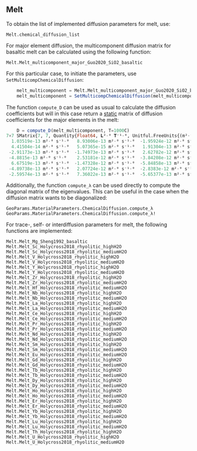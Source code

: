 ## Melt

To obtain the list of implemented diffusion parameters for melt, use:

```@docs
Melt.chemical_diffusion_list
```

For major element diffusion, the multicomponent diffusion matrix for basaltic melt can be calculated using the following function:

```@docs
Melt.Melt_multicomponent_major_Guo2020_SiO2_basaltic
```

For this particular case, to initiate the parameters, use `SetMulticompChemicalDiffusion`:

```julia
    melt_multicomponent = Melt.Melt_multicomponent_major_Guo2020_SiO2_basaltic
    melt_multicomponent = SetMulticompChemicalDiffusion(melt_multicomponent)
```

The function `compute_D` can be used as usual to calculate the diffusion coefficients but will in this case return a [static](https://juliaarrays.github.io/StaticArrays.jl/dev/) matrix of diffusion coefficients for the major elements in the melt:

```julia
    D = compute_D(melt_multicomponent, T=1000C)
7×7 SMatrix{7, 7, Quantity{Float64, 𝐋²·⁰ 𝐓⁻¹·⁰, Unitful.FreeUnits{(m²·⁰, s⁻¹·⁰), 𝐋²·⁰ 𝐓⁻¹·⁰, nothing}}, 49} with indices SOneTo(7)×SOneTo(7):
  1.03519e-13 m²·⁰ s⁻¹·⁰   8.93006e-13 m²·⁰ s⁻¹·⁰  -1.95924e-12 m²·⁰ s⁻¹·⁰  …  -5.84922e-12 m²·⁰ s⁻¹·⁰   8.53056e-12 m²·⁰ s⁻¹·⁰   2.43836e-12 m²·⁰ s⁻¹·⁰
  4.41504e-14 m²·⁰ s⁻¹·⁰   5.07365e-15 m²·⁰ s⁻¹·⁰   1.91304e-13 m²·⁰ s⁻¹·⁰      1.16129e-12 m²·⁰ s⁻¹·⁰  -1.31307e-12 m²·⁰ s⁻¹·⁰  -4.16234e-13 m²·⁰ s⁻¹·⁰
 -2.91173e-13 m²·⁰ s⁻¹·⁰  -1.74973e-13 m²·⁰ s⁻¹·⁰   2.62782e-12 m²·⁰ s⁻¹·⁰      2.77994e-12 m²·⁰ s⁻¹·⁰  -5.25369e-12 m²·⁰ s⁻¹·⁰  -1.49885e-12 m²·⁰ s⁻¹·⁰
 -4.8815e-13 m²·⁰ s⁻¹·⁰    2.53181e-12 m²·⁰ s⁻¹·⁰  -3.84208e-12 m²·⁰ s⁻¹·⁰     -1.54711e-11 m²·⁰ s⁻¹·⁰   2.16066e-11 m²·⁰ s⁻¹·⁰   5.19873e-12 m²·⁰ s⁻¹·⁰
  6.67519e-13 m²·⁰ s⁻¹·⁰  -1.47328e-12 m²·⁰ s⁻¹·⁰  -5.84858e-13 m²·⁰ s⁻¹·⁰      8.55322e-12 m²·⁰ s⁻¹·⁰  -7.44916e-12 m²·⁰ s⁻¹·⁰  -2.12405e-12 m²·⁰ s⁻¹·⁰
 -4.89738e-13 m²·⁰ s⁻¹·⁰   2.07724e-12 m²·⁰ s⁻¹·⁰  -2.8383e-12 m²·⁰ s⁻¹·⁰   …  -1.10541e-11 m²·⁰ s⁻¹·⁰   1.78501e-11 m²·⁰ s⁻¹·⁰   4.10209e-12 m²·⁰ s⁻¹·⁰
 -2.59574e-13 m²·⁰ s⁻¹·⁰   7.36022e-13 m²·⁰ s⁻¹·⁰  -5.65377e-13 m²·⁰ s⁻¹·⁰     -2.34514e-12 m²·⁰ s⁻¹·⁰   3.67054e-12 m²·⁰ s⁻¹·⁰   3.13608e-12 m²·⁰ s⁻¹·⁰
```

Additionally, the function `compute_λ` can be used directly to compute the diagonal matrix of the eigenvalues. This can be useful in the case when the diffusion matrix wants to be diagonalized:

```@docs
GeoParams.MaterialParameters.ChemicalDiffusion.compute_λ
GeoParams.MaterialParameters.ChemicalDiffusion.compute_λ!
```

For trace-, self- or interdiffusion parameters for melt, the following functions are implemented:

```@docs
Melt.Melt_Mg_Sheng1992_basaltic
Melt.Melt_Sc_Holycross2018_rhyolitic_highH2O
Melt.Melt_Sc_Holycross2018_rhyolitic_mediumH2O
Melt.Melt_V_Holycross2018_rhyolitic_highH2O
Melt.Melt_V_Holycross2018_rhyolitic_mediumH2O
Melt.Melt_Y_Holycross2018_rhyolitic_highH2O
Melt.Melt_Y_Holycross2018_rhyolitic_mediumH2O
Melt.Melt_Zr_Holycross2018_rhyolitic_highH2O
Melt.Melt_Zr_Holycross2018_rhyolitic_mediumH2O
Melt.Melt_Hf_Holycross2018_rhyolitic_mediumH2O
Melt.Melt_Nb_Holycross2018_rhyolitic_highH2O
Melt.Melt_Nb_Holycross2018_rhyolitic_mediumH2O
Melt.Melt_La_Holycross2018_rhyolitic_highH2O
Melt.Melt_La_Holycross2018_rhyolitic_mediumH2O
Melt.Melt_Ce_Holycross2018_rhyolitic_highH2O
Melt.Melt_Ce_Holycross2018_rhyolitic_mediumH2O
Melt.Melt_Pr_Holycross2018_rhyolitic_highH2O
Melt.Melt_Pr_Holycross2018_rhyolitic_mediumH2O
Melt.Melt_Nd_Holycross2018_rhyolitic_highH2O
Melt.Melt_Nd_Holycross2018_rhyolitic_mediumH2O
Melt.Melt_Sm_Holycross2018_rhyolitic_highH2O
Melt.Melt_Sm_Holycross2018_rhyolitic_mediumH2O
Melt.Melt_Eu_Holycross2018_rhyolitic_mediumH2O
Melt.Melt_Gd_Holycross2018_rhyolitic_highH2O
Melt.Melt_Gd_Holycross2018_rhyolitic_mediumH2O
Melt.Melt_Tb_Holycross2018_rhyolitic_highH2O
Melt.Melt_Tb_Holycross2018_rhyolitic_mediumH2O
Melt.Melt_Dy_Holycross2018_rhyolitic_highH2O
Melt.Melt_Dy_Holycross2018_rhyolitic_mediumH2O
Melt.Melt_Ho_Holycross2018_rhyolitic_highH2O
Melt.Melt_Ho_Holycross2018_rhyolitic_mediumH2O
Melt.Melt_Er_Holycross2018_rhyolitic_highH2O
Melt.Melt_Er_Holycross2018_rhyolitic_mediumH2O
Melt.Melt_Yb_Holycross2018_rhyolitic_highH2O
Melt.Melt_Yb_Holycross2018_rhyolitic_mediumH2O
Melt.Melt_Lu_Holycross2018_rhyolitic_highH2O
Melt.Melt_Lu_Holycross2018_rhyolitic_mediumH2O
Melt.Melt_Th_Holycross2018_rhyolitic_highH2O
Melt.Melt_U_Holycross2018_rhyolitic_highH2O
Melt.Melt_U_Holycross2018_rhyolitic_mediumH2O
```
